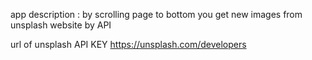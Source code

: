 app description : by scrolling page to bottom you get new images from unsplash website by API

url of unsplash API KEY https://unsplash.com/developers